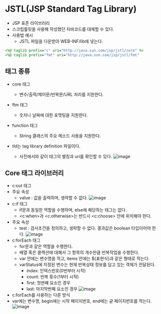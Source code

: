 # JSTL(JSP Standard Tag Library)
- JSP 표준 라이브러리
- 스크립틀릿을 사용해 작성했던 자바코드를 대체할 수 있다.
- 사용법 예시
  + JSTL 파일을 다운받아 WEB-INF/lib에 넣는다.
```JSP
<%@ taglib prefix="c" uri="http://java.sun.com/jsp/jstl/core" %>
<%@ taglib prefix="fmt" uri="http://java.sun.com/jsp/jstl/fmt" 
```

## 태그 종류
- core 태그
  + 변수/출력/제어문/반복문/URL 처리를 지원한다.

- ftm 태그
  + 숫자나 날짜에 대한 포맷팅을 지원한다.

- function 태그
  + String 클래스의 주요 메소드 사용을 지원한다.

- tld는 tag library definition 파일이다.
  + 사진에서와 같이 태그의 별칭과 uri를 확인할 수 있다.
![image](https://user-images.githubusercontent.com/87356533/145973992-574d3a2d-7aa4-45ac-8c8d-f641670f5676.png)

## Core 태그 라이브러리
- c:out 태그
- 주요 속성
  + value : 값을 출력하며, 생략할 수 없다.
![image](https://user-images.githubusercontent.com/87356533/145974351-d8c9a6e3-fe46-4e8e-95fb-b8bce9e57e89.png)
- c:if 태그
  + if문과 동일한 역할을 수행하며, else에 해당하는 태그는 없다.
  + <c:when>과 <c:otherwise>는 반드시 <c:choose> 안에 위치해야 한다.
- 주요 속성
  + test : 검사조건을 정의하고, 생략할 수 없다. 결과값은 boolean 타입이어야 한다.
![image](https://user-images.githubusercontent.com/87356533/145974970-6adb253b-b371-4c50-8330-d4c0532b229d.png)
- c:forEach 태그
  + for문과 같은 역할을 수행한다.
  + 배열 혹은 콜렉션에 대해서 그 항목의 개수만큼 반복작업을 수행한다.
  + var 안에는 변수명을 적고, items 안에는 ${표현식}과 같은 형태로 적는다.
  + varStatus에 지정된 변수는 현재 반복상태 정보를 담고 있는 객체가 전달된다.
    + index: 인덱스번호(0번부터 시작)
    + count: 반복 횟수(1부터 시작)
    + first: 첫번째 요소인 경우
    + last: 마지막번째 요소인 경우
![image](https://user-images.githubusercontent.com/87356533/145975590-c5bb8f9e-a3a0-42b8-9649-1d8b081eb9d9.png)
- c:forEach를 사용하는 다른 방식
- var에는 변수명, begin에는 시작 페이지번호, end에는 긑 페이지번호를 적는다.
![image](https://user-images.githubusercontent.com/87356533/145976039-85a1280e-c9c9-4b60-b602-dca0d18d0f18.png)


